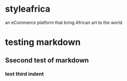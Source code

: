 # styleafrica
an eCommerce platform that bring African art to the world

# testing markdown

## Ssecond test of markdown

### test third indent
